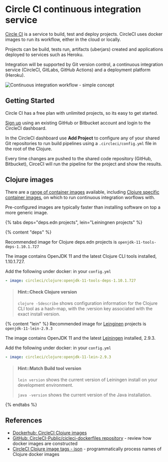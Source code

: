 # Circle CI continuous integration service
[Circle CI](https://circleci.com/product/) is a service to build, test and deploy projects.  CircleCI uses docker images to run its workflow, either in the cloud or locally.

Projects can be build, tests run, artifacts (uberjars) created and applications deployed to services such as Heroku.

Integration will be supported by Git version control, a continuous integration service (CircleCI, GitLabs, GitHub Actions) and a deployment platform (Heroku).

![Continuous integration workflow - simple concept](https://raw.githubusercontent.com/practicalli/graphic-design/live/continuous-integration/circleci-workflow-sequential-git-heroku.png)


## Getting Started
Circle CI has a free plan with unlimited projects, so its easy to get started.

[Sign up](https://circleci.com/signup/) using an existing GitHub or Bitbucket account and login to the CircleCI dashboard.

In the CircleCI dashboard use **Add Project** to configure any of your shared Git repositories to run build pipelines using a `.circleci/config.yml` file in the root of the Clojure.

Every time changes are pushed to the shared code repository (GitHub, Bitbucket), CirceCI will run the pipeline for the project and show the results.

## Clojure images
There are a [range of container images](https://circleci.com/docs/2.0/circleci-images/#clojure) available, including [Clojure specific container images](https://circleci.com/docs/2.0/circleci-images/#clojure), on which to run continuous integration worflows with.

Pre-configured images are typically faster than installing software on top a more generic image.

{% tabs deps="deps.edn projects", lein="Leiningnen projects" %}

{% content "deps" %}

Recommended image for Clojure deps.edn projects is `openjdk-11-tools-deps-1.10.1.727`

The image contains OpenJDK 11 and the latest Clojure CLI tools installed, 1.10.1.727.

Add the following under docker: in your `config.yml`

```yaml
- image: circleci/clojure:openjdk-11-tools-deps-1.10.1.727
```

> #### Hint::Check Clojure version
> `clojure -Sdescribe` shows configuration information for the Clojure CLI tool as a hash-map, with the :version key associated with the exact install version.


{% content "lein" %}
Recommended image for [Leinginen](https://leiningen.org/) projects is `openjdk-11-lein-2.9.3`

The image contains OpenJDK 11 and the latest [Leiningen](https://leiningen.org/) installed, 2.9.3.

Add the following under docker: in your `config.yml`

```yaml
- image: circleci/clojure:openjdk-11-lein-2.9.3
```

> #### Hint::Match Build tool version
> `lein version` shows the current version of Leiningen install on your development environment.
>
> `java -version` shows the current version of the Java installation.

{% endtabs %}


## References
* [Dockerhub: CircleCI Clojure images](https://hub.docker.com/r/circleci/clojure)
* [GitHub: CircleCI-Public/cicleci-dockerfiles repository](https://hub.docker.com/r/circleci/clojure) - review how docker images are constructed
* [CircleCI Clojure image tags - json](https://circleci.com/docs/2.0/docker-image-tags.json) - programmatically process names of Clojure docker images
